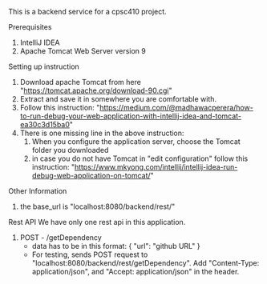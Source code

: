 This is a backend service for a cpsc410 project.

Prerequisites
1. IntelliJ IDEA
2. Apache Tomcat Web Server version 9

Setting up instruction
1. Download apache Tomcat from here "https://tomcat.apache.org/download-90.cgi"
2. Extract and save it in somewhere you are comfortable with. 
3. Follow this instruction: "https://medium.com/@madhawacperera/how-to-run-debug-your-web-application-with-intellij-idea-and-tomcat-ea30c3d15ba0"
4. There is one missing line in the above instruction:
    1. When you configure the application server, choose the Tomcat folder you downloaded
    2. in case you do not have Tomcat in "edit configuration" follow this instruction: "https://www.mkyong.com/intellij/intellij-idea-run-debug-web-application-on-tomcat/"
    
Other Information
1. the base_url is "localhost:8080/backend/rest/"

Rest API
We have only one rest api in this application.
1. POST -  /getDependency
    - data has to be in this format:
       {
            "url": "github URL"
       }
    - For testing, sends POST request to "localhost:8080/backend/rest/getDependency". Add "Content-Type: application/json", and "Accept: application/json" in the header. 
